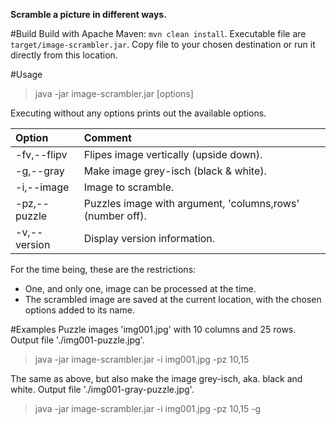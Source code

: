 **Scramble a picture in different ways.**

#Build
Build with Apache Maven: `mvn clean install`. Executable file are `target/image-scrambler.jar`. Copy file to your chosen destination or run it directly from this location.

#Usage
> java -jar image-scrambler.jar [options]

Executing without any options prints out the available options.

Option               | Comment
:--------------------| :-------------
-fv,--flipv          | Flipes image vertically (upside down).
-g,--gray            | Make image grey-isch (black & white).
-i,--image <arg>     | Image to scramble.
-pz,--puzzle <arg>   | Puzzles image with argument, 'columns,rows' (number off).
-v,--version         | Display version information.

For the time being, these are the restrictions:
- One, and only one, image can be processed at the time. 
- The scrambled image are saved at the current location, with the chosen options added to its name. 

#Examples
Puzzle images 'img001.jpg' with 10 columns and 25 rows. Output file './img001-puzzle.jpg'.

> java -jar image-scrambler.jar -i img001.jpg -pz 10,15

The same as above, but also make the image grey-isch, aka. black and white. Output file './img001-gray-puzzle.jpg'.

> java -jar image-scrambler.jar -i img001.jpg -pz 10,15 -g

